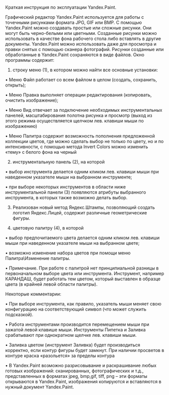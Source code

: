 Краткая инструкция по эксплуатации Yandex.Paint.

Графический редактор Yandex.Paint используется для работы с точечными рисунками формата JPG, GIF или BMP. 
С помощью Yandex.Paint можно создавать простые или сложные рисунки. Они могут быть черно-белыми или цветными.
Созданные рисунки можно использовать в качестве фона рабочего стола либо вставлять в другие документы. Yandex.Paint можно использовать даже для просмотра и правки снятых с помощью сканера фотографий. 
Рисунки созданные или обработанные в Yandex.Paint сохраняются в виде файлов.
Окно программы содержит:

1. строку меню (1), в котором можно найти все основные установки:

  •	Меню Файл работает со всем файлом в целом (создать, сохранить, открыть);
  
  •	Меню Правка выполняет операции редактирования (копировать, очистить изображение);
  
  •	Меню Вид отвечает за подключение необходимых инструментальных панелей, масштабирования полотна рисунка и просмотр (выход из этого режима осуществляется щелчком лев. клавиши мыши по изображению)
  
  •	Меню Палитра содержит возможность пополнения предложенной коллекции цветов, где можно сделать выбор не только по цвету, но и по интенсивности, с помощью метода       Invert Colors можно изменить «тему» с белого фона на черный

2. инструментальную панель (2), на которой

  •	выбор инструмента делается одним кликом лев. клавиши мыши при наведенном указателе мыши на выбранном инструменте;
  
  •	при выборе некоторых инструментов в области ниже инструментальной панели (3) появляются атрибуты выбранного инструмента, в которых также возможно делать выбор.
  
3. Реализован новый метод Яндекс.Штампы, позволяющий создать логотип Яндекс.Лицей, содержит различные геометрические фигуры.

4.	цветовую палитру (4), в которой

  •	выбор предпочитаемого цвета делается одним кликом лев. клавиши мыши при наведенном указателе мыши на выбранном цвете;
  
  •	возможно изменение набора цветов при помощи меню Палитра\Изменение палитры.
  
  •	Примечание. При работе с палитрой нет принципиальной разницы в первоначальном выборе цвета или инструмента. Инструмент, например КАРАНДАШ, будет работать тем         цветом, который выставлен в образце цвета (в крайней левой области палитры). 
  

Некоторые комментарии:

  •	При выборе инструмента, как правило, указатель мыши меняет свою конфигурацию на соответствующий символ (что может служить подсказкой).
  
  •	Работа инструментами производится перемещением мыши при зажатой левой клавише мыши. Инструменты Пипетка и Заливка срабатывают при однократном щелчке лев. клавиши     мыши.
  
  •	Заливка цветом (инструмент Заливка) будет производиться корректно, если контур фигуры будет замкнут. При наличии просветов в контуре краска «разольется» за пределы   контура
  
  •	В Yandex.Paint возможно разрисовывание и раскрашивание любых готовых изображений: сканированных, фотографических и т.д., представленных в форматах jpeg, bmp,gif,     tiff, png – эти форматы открываются в Yandex.Paint, изображения копируются и вставляются в нужный документ Yandex.Paint.
  
